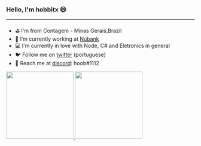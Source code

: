 ### Hello, I'm hobbitx 😄
---

- ⛳ I'm from Contagem - Minas Gerais,Brazil
- 🔨 I’m currently working at [Nubank](https://nubank.com.br)
- 💻 I'm currently in love with Node, C# and Eletronics in general
- 🐦 Follow me on [twitter](https://twitter.com/Hobbit_XK) (portuguese)
- 💬 Reach me at [discord](https://discord.gg/7kf8b7MdZR): hoob#1112

<a href="https://www.linkedin.com/in/robert-cristiam/" target="_blank">
<img height="180em" src="https://github-readme-stats.vercel.app/api?username=hobbitx&show_icons=true&theme=algolia&include_all_commits=true&count_private=true" />
<img height="180em"  src="https://github-readme-stats.vercel.app/api/top-langs/?username=hobbitx&layout=compact&langs_count=10&theme=algolia&count_private=true">  
</a>
